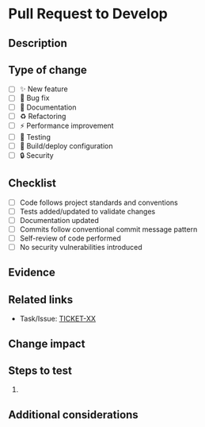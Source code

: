 # Pull Request to Develop

## Description
<!-- Describe the purpose of this PR -->

## Type of change
- [ ] ✨ New feature
- [ ] 🐛 Bug fix
- [ ] 📝 Documentation
- [ ] ♻️ Refactoring
- [ ] ⚡ Performance improvement
- [ ] 🧪 Testing
- [ ] 🔧 Build/deploy configuration
- [ ] 🔒 Security

## Checklist
- [ ] Code follows project standards and conventions
- [ ] Tests added/updated to validate changes
- [ ] Documentation updated
- [ ] Commits follow conventional commit message pattern
- [ ] Self-review of code performed
- [ ] No security vulnerabilities introduced

## Evidence
<!-- Add screenshots, logs, or any other relevant evidence -->

## Related links
- Task/Issue: [TICKET-XX](link-to-ticket)

## Change impact
<!-- Describe if this change might impact other parts of the system -->

## Steps to test
1. <!-- How to test this implementation -->

## Additional considerations
<!-- Any other relevant information -->
